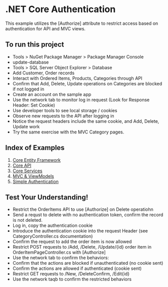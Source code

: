 # .NET Core Authentication
This example utilizes the \[Authorize\] attribute to restrict access based on authentication for API and MVC views.

## To run this project
- Tools > NuGet Package Manager > Package Manager Console
- update-database
- Tools > SQL Server Object Explorer > Database
- Add Customer, Order records
- Interact with Ordered Items, Products, Categories through API
- Confirm that Add, Delete, Update operations on Categories are blocked if not logged in
- Create an account on the sample app
- Use the network tab to monitor log in request (Look for Response Header: Set Cookie)
- Use developer tools to see local storage / cookies
- Observe new requests to the API after logging in
- Notice the request headers include the same cookie, and Add, Delete, Update work
- Try the same exercise with the MVC Category pages.

## Index of Examples
1. [Core Entity Framework](https://github.com/christinebittle/CoreEntityFramework)
2. [Core API](https://github.com/christinebittle/CoreAPI)
3. [Core Services](https://github.com/christinebittle/CoreServices)
4. [MVC & ViewModels](https://github.com/christinebittle/OnlineStore)
5. [Simple Authentication](https://github.com/christinebittle/OnlineStore/tree/Authentication1)

## Test Your Understanding!
- Restrict the OrderItems API to use \[Authorize\] on Delete operatiohn
- Send a requst to delete with no authentication token, confirm the record is not deleted.
- Log in, copy the authentication cookie
- Introduce the authentication cookie into the request Header (see CategoryController.cs documentation)
- Confirm the request to add the order item is now allowed
- Restrict POST requests to /Add, /Delete, /Update/\{id\} order item in OrderItemPageController.cs with \[Authorize\]
- Use the network tab to confirm the behaviors:
- Confirm that the actions are blocked if unauthenticated (no cookie sent)
- Confirm the actions are allowed if authenticated (cookie sent)
- Restrict GET requests to /New, /DeleteConfirm, /Edit\{id\}
- Use the network taqb to confirm the restricted behaviors
